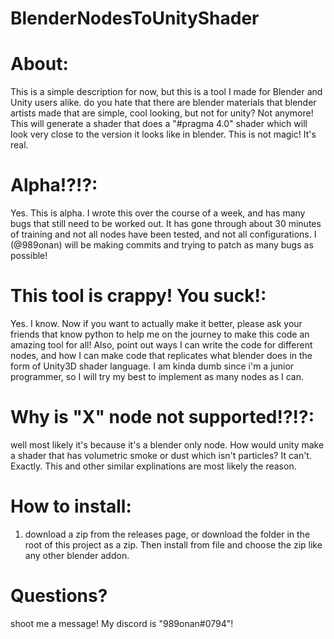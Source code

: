 # BlenderNodesToUnityShader

# About:
This is a simple description for now, but this is a tool I made for Blender and Unity users alike. do you hate that there are blender materials
that blender artists made that are simple, cool looking, but not for unity? Not anymore! This will generate a shader that does a "#pragma 4.0" shader 
which will look very close to the version it looks like in blender. This is not magic! It's real. 

# Alpha!?!?:
Yes. This is alpha. I wrote this over the course of a week, and has many bugs that still need to be worked out. It has gone through about 30 minutes of training and not all nodes
have been tested, and not all configurations. I (@989onan) will be making commits and trying to patch as many bugs as possible! 

# This tool is crappy! You suck!:
Yes. I know. Now if you want to actually make it better, please ask your friends that know python to help me on the journey to make this code an amazing tool for all!
Also, point out ways I can write the code for different nodes, and how I can make code that replicates what blender does in the form of Unity3D shader language.
I am kinda dumb since i'm a junior programmer, so I will try my best to implement as many nodes as I can.

# Why is "X" node not supported!?!?:
well most likely it's because it's a blender only node. How would unity make a shader that has volumetric smoke or dust which isn't particles? It can't. Exactly. This and other
similar explinations are most likely the reason.

# How to install:
1. download a zip from the releases page, or download the folder in the root of this project as a zip. Then install from file and choose the zip like any other blender addon.

# Questions?
shoot me a message! My discord is "989onan#0794"!
